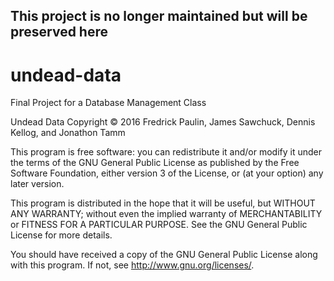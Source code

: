 ## This project is no longer maintained but will be preserved here

# undead-data
Final Project for a Database Management Class




Undead Data
Copyright © 2016  Fredrick Paulin, James Sawchuck, Dennis Kellog, and Jonathon Tamm

This program is free software: you can redistribute it and/or modify
it under the terms of the GNU General Public License as published by
the Free Software Foundation, either version 3 of the License, or
(at your option) any later version.

This program is distributed in the hope that it will be useful,
but WITHOUT ANY WARRANTY; without even the implied warranty of
MERCHANTABILITY or FITNESS FOR A PARTICULAR PURPOSE.  See the
GNU General Public License for more details.

You should have received a copy of the GNU General Public License
along with this program.  If not, see <http://www.gnu.org/licenses/>.
